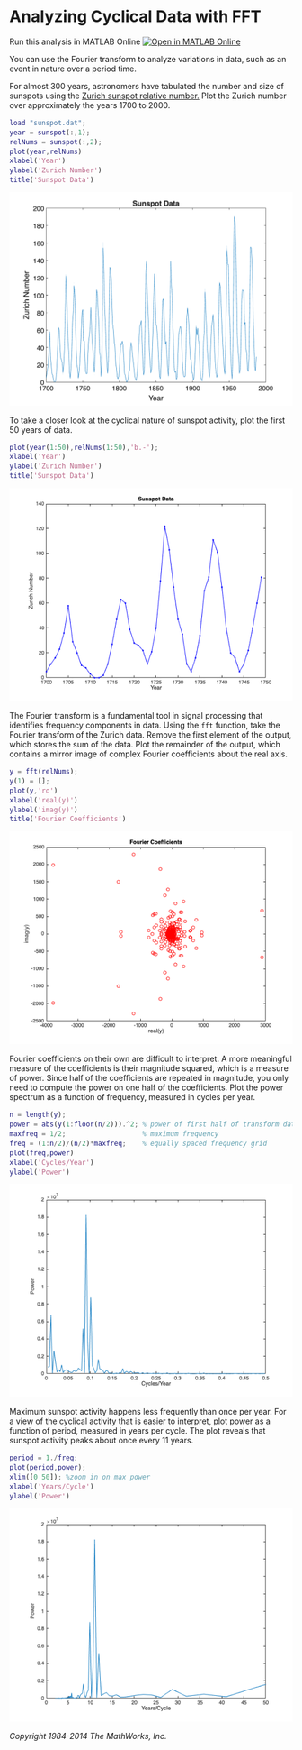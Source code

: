 
# Analyzing Cyclical Data with FFT
Run this analysis in MATLAB Online [![Open in MATLAB Online](https://www.mathworks.com/images/responsive/global/open-in-matlab-online.svg)](https://matlab.mathworks.com/open/github/v1?repo=mikecroucher/SunspotDemo&file=/sunspotAnalysis.mlx)


You can use the Fourier transform to analyze variations in data, such as an event in nature over a period time.


For almost 300 years, astronomers have tabulated the number and size of sunspots using the [Zurich sunspot relative number.](https://en.wikipedia.org/wiki/Sunspot_number)  Plot the Zurich number over approximately the years 1700 to 2000.

```matlab
load "sunspot.dat";
year = sunspot(:,1);
relNums = sunspot(:,2);
plot(year,relNums)
xlabel('Year')
ylabel('Zurich Number')
title('Sunspot Data')
```

![figure_0.png](sunspotAnalysis_media/figure_0.png)

To take a closer look at the cyclical nature of sunspot activity, plot the first 50 years of data.

```matlab
plot(year(1:50),relNums(1:50),'b.-');
xlabel('Year')
ylabel('Zurich Number')
title('Sunspot Data')
```

![figure_1.png](sunspotAnalysis_media/figure_1.png)

The Fourier transform is a fundamental tool in signal processing that identifies frequency components in data.  Using the `fft` function, take the Fourier transform of the Zurich data.  Remove the first element of the output, which stores the sum of the data.  Plot the remainder of the output, which contains a mirror image of complex Fourier coefficients about the real axis.  

```matlab
y = fft(relNums);
y(1) = [];
plot(y,'ro')
xlabel('real(y)')
ylabel('imag(y)')
title('Fourier Coefficients')
```

![figure_2.png](sunspotAnalysis_media/figure_2.png)

Fourier coefficients on their own are difficult to interpret.  A more meaningful measure of the coefficients is their magnitude squared, which is a measure of power.  Since half of the coefficients are repeated in magnitude, you only need to compute the  power on one half of the coefficients.  Plot the power spectrum as a function of frequency, measured in cycles per year. 

```matlab
n = length(y);
power = abs(y(1:floor(n/2))).^2; % power of first half of transform data
maxfreq = 1/2;                   % maximum frequency
freq = (1:n/2)/(n/2)*maxfreq;    % equally spaced frequency grid
plot(freq,power)
xlabel('Cycles/Year')
ylabel('Power')
```

![figure_3.png](sunspotAnalysis_media/figure_3.png)

Maximum sunspot activity happens less frequently than once per year.  For a view of the cyclical activity that is easier to interpret, plot power as a function of period, measured in years per cycle.  The plot reveals that sunspot activity peaks about once every 11 years.    

```matlab
period = 1./freq;
plot(period,power);
xlim([0 50]); %zoom in on max power
xlabel('Years/Cycle')
ylabel('Power')
```

![figure_4.png](sunspotAnalysis_media/figure_4.png)

*Copyright 1984\-2014 The MathWorks, Inc.*

